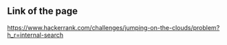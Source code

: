 ## Link of the page
https://www.hackerrank.com/challenges/jumping-on-the-clouds/problem?h_r=internal-search